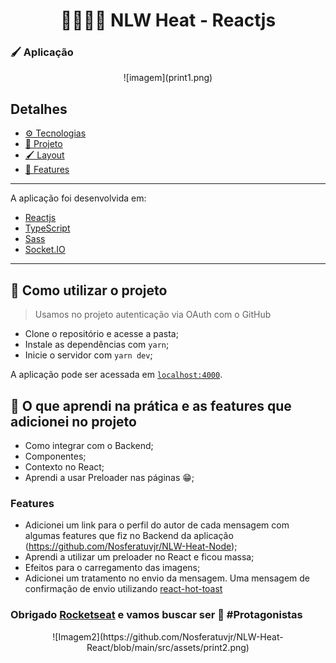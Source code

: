 <h1 align="center">👨🏾‍🚀🚀 NLW Heat - Reactjs</h1>

### 🖌️ Aplicação

<div align="center">
  ![imagem](print1.png)
</div>

<h2>Detalhes</h2>

- [⚙️ Tecnologias](#️-tecnologias)
- [📖 Projeto](#-projeto)
- [🖌️ Layout](#️-layout)
- [🚀 Features](#-features-de-minha-autoria)

---

A aplicação foi desenvolvida em:

- [Reactjs](https://pt-br.reactjs.org/)
- [TypeScript](https://www.typescriptlang.org/)
- [Sass](https://sass-lang.com/)
- [Socket.IO](https://socket.io/)

---

## 🚀 Como utilizar o projeto

> Usamos no projeto autenticação via OAuth com o GitHub

- Clone o repositório e acesse a pasta;
- Instale as dependências com `yarn`;
- Inicie o servidor com `yarn dev`;

A aplicação pode ser acessada em [`localhost:4000`](http://localhost:4000).

## 📄 O que aprendi na prática e as features que adicionei no projeto

- Como integrar com o Backend;
- Componentes;
- Contexto no React;
- Aprendi a usar Preloader nas páginas 😁;
### Features
- Adicionei um link para o perfil do autor de cada mensagem com algumas features que fiz no Backend da aplicação (https://github.com/Nosferatuvjr/NLW-Heat-Node);
- Aprendi a utilizar um preloader no React e ficou massa;
- Efeitos para o carregamento das imagens;
- Adicionei um tratamento no envio da mensagem. Uma mensagem de confirmação de envio utilizando [react-hot-toast](https://react-hot-toast.com/)

### Obrigado [Rocketseat](https://www.rocketseat.com.br/) e vamos buscar ser 🚀 #Protagonistas

<div align="center">
  ![Imagem2](https://github.com/Nosferatuvjr/NLW-Heat-React/blob/main/src/assets/print2.png)
</div>
